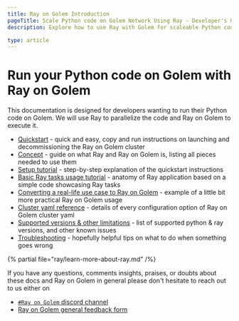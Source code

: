 ```yaml
---
title: Ray on Golem Introduction
pageTitle: Scale Python code on Golem Network Using Ray - Developer's Guide
description: Explore how to use Ray with Golem for scaleable Python code execution. Quickstarts, tutorials, and troubleshooting tips included for developers.

type: article
---
```


# Run your Python code on Golem with Ray on Golem

This documentation is designed for developers wanting to run their Python code on Golem.
We will use Ray to parallelize the code and Ray on Golem to execute it.

- [Quickstart](/docs/creators/ray/quickstart) - quick and easy, copy and run instructions on launching and decommissioning the Ray on Golem cluster
- [Concept](/docs/creators/ray/concept) - guide on what Ray and Ray on Golem is, listing all pieces needed to use them
- [Setup tutorial](/docs/creators/ray/setup-tutorial) - step-by-step explanation of the quickstart instructions
- [Basic Ray tasks usage tutorial](/docs/creators/ray/basic-ray-tasks-usage-tutorial) - anatomy of Ray application based on a simple code showcasing Ray tasks
- [Converting a real-life use case to Ray on Golem](/docs/creators/ray/conversion-to-ray-on-golem-tutorial) - example of a little bit more practical Ray on Golem usage
- [Cluster yaml reference](/docs/creators/ray/cluster-yaml-reference) - details of every configuration option of Ray on Golem cluster yaml
- [Supported versions & other limitations](/docs/creators/ray/supported-versions-and-other-limitations) - list of supported python & ray versions, and other known issues
- [Troubleshooting](/docs/creators/ray/troubleshooting) - hopefully helpful tips on what to do when something goes wrong


{% partial file="ray/learn-more-about-ray.md" /%}

If you have any questions, comments insights, praises, or doubts about these docs and Ray on Golem in general please don't hesitate to reach out to us either on
- [`#Ray on Golem` discord channel](https://chat.golem.network/) 
- [Ray on Golem general feedback form](https://qkjx8blh5hm.typeform.com/to/GtaCVz0b)

